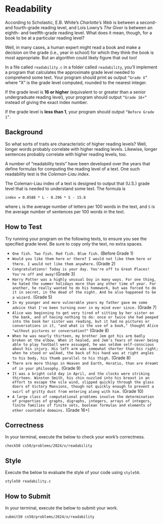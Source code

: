 # Readability

According to Scholastic, E.B. White’s _Charlotte’s Web_ is between a second- and fourth-grade reading level, and Lois Lowry’s _The Giver_ is between an eighth- and twelfth-grade reading level.
What does it mean, though, for a book to be at a particular reading level?

Well, in many cases, a human expert might read a book and make a decision on the grade (i.e., year in school) for which they think the book is most appropriate. But an algorithm could likely figure that out too!

In a file called ```readability.c``` in a folder called ```readability```, you’ll implement a program that calculates the approximate grade level needed to comprehend some text. Your program should print as output ```“Grade X”``` where “X” is the grade level computed, rounded to the nearest integer.

If the grade level is **16 or higher** (equivalent to or greater than a senior undergraduate reading level), your program should output ```“Grade 16+”``` instead of giving the exact index number.

If the grade level is **less than 1**, your program should output ```“Before Grade 1”```.

## Background
So what sorts of traits are characteristic of higher reading levels? Well, longer words probably correlate with higher reading levels. Likewise, longer sentences probably correlate with higher reading levels, too.

A number of “readability tests” have been developed over the years that define formulas for computing the reading level of a text. One such readability test is the _Coleman-Liau index_.

The Coleman-Liau index of a text is designed to output that (U.S.) grade level that is needed to understand some text.
The formula is

```
index = 0.0588 * L - 0.296 * S - 15.8
```

where ```L``` is the average number of letters per 100 words in the text, and ```S``` is the average number of sentences per 100 words in the text.

## How to Test
Try running your program on the following texts, to ensure you see the specified grade level. Be sure to copy only the text, no extra spaces.

- ```One fish. Two fish. Red fish. Blue fish.``` (Before Grade 1)
- ```Would you like them here or there? I would not like them here or there. I would not like them anywhere.``` (Grade 2)
- ```Congratulations! Today is your day. You're off to Great Places! You're off and away!```(Grade 3)
- ```Harry Potter was a highly unusual boy in many ways. For one thing, he hated the summer holidays more than any other time of year. For another, he really wanted to do his homework, but was forced to do it in secret, in the dead of the night. And he also happened to be a wizard.``` (Grade 5)
- ```In my younger and more vulnerable years my father gave me some advice that I've been turning over in my mind ever since.``` (Grade 7)
- ```Alice was beginning to get very tired of sitting by her sister on the bank, and of having nothing to do: once or twice she had peeped into the book her sister was reading, but it had no pictures or conversations in it, "and what is the use of a book," thought Alice "without pictures or conversation?"``` (Grade 8)
- ```When he was nearly thirteen, my brother Jem got his arm badly broken at the elbow. When it healed, and Jem's fears of never being able to play football were assuaged, he was seldom self-conscious about his injury. His left arm was somewhat shorter than his right; when he stood or walked, the back of his hand was at right angles to his body, his thumb parallel to his thigh.``` (Grade 8)
- ```There are more things in Heaven and Earth, Horatio, than are dreamt of in your philosophy.``` (Grade 9)
- ```It was a bright cold day in April, and the clocks were striking thirteen. Winston Smith, his chin nuzzled into his breast in an effort to escape the vile wind, slipped quickly through the glass doors of Victory Mansions, though not quickly enough to prevent a swirl of gritty dust from entering along with him.``` (Grade 10)
- ```A large class of computational problems involve the determination of properties of graphs, digraphs, integers, arrays of integers, finite families of finite sets, boolean formulas and elements of other countable domains.``` (Grade 16+)

## Correctness
In your terminal, execute the below to check your work’s correctness.

```
check50 cs50/problems/2024/x/readability
```

## Style
Execute the below to evaluate the style of your code using ```style50```.

```
style50 readability.c
````

## How to Submit
In your terminal, execute the below to submit your work.

```
submit50 cs50/problems/2024/x/readability
```
